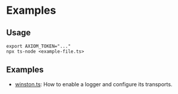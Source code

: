 # Examples

## Usage

```shell
export AXIOM_TOKEN="..."
npx ts-node <example-file.ts>
```


## Examples

* [winston.ts](./src/winston.ts): How to enable a logger and configure its transports.
